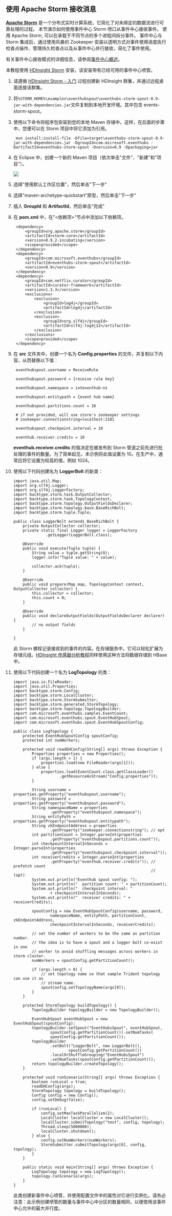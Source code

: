 ## 使用 Apache Storm 接收消息

[**Apache Storm**](https://storm.incubator.apache.org) 是一个分布式实时计算系统，它简化了对未绑定的数据流进行可靠处理的过程。 本节演示如何使用事件中心 Storm 喷口从事件中心接收事件。 使用 Apache Storm, 可以在承载于不同节点的多个进程间拆分事件。 事件中心与 Storm 集成后，通过使用风暴的 Zookeeper 安装以透明方式对事件使用进度执行检查点操作、管理持久检查点以及从事件中心并行接收，简化了事件使用。

有关事件中心接收模式的详细信息，请参阅[事件中心概述]。

本教程使用 [HDInsight Storm] 安装，该安装带有已经可用的事件中心喷管。

1. 请遵循 [HDInsight Storm - 入门](http://www.windowsazure.cn/zh-cn/documentation/articles/hdinsight-apache-storm-tutorial-get-started) 过程创建新 HDInsight 群集，并通过远程桌面连接该群集。

2. 将`%STORM_HOME%\examples\eventhubspout\eventhubs-storm-spout-0.9-jar-with-dependencies.jar`文件复制到本地开发环境。其中包含 events-storm-spout。

3. 使用以下命令将程序包安装到您的本地 Maven 存储中。这样，在后面的步骤中，您便可以在 Storm 项目中将它添加为引用。

		mvn install:install-file -Dfile=target\eventhubs-storm-spout-0.9-jar-with-dependencies.jar -DgroupId=com.microsoft.eventhubs -DartifactId=eventhubs-storm-spout -Dversion=0.9 -Dpackaging=jar

4. 在 Eclipse 中，创建一个新的 Maven 项目（依次单击"文件"、"新建"和"项目"）。

   	![][12]

5. 选择"使用默认工作区位置"，然后单击"下一步"

6. 选择"maven-archetype-quickstart"原型，然后单击"下一步"

7. 插入 **GroupId** 和 **ArtifactId**，然后单击"完成"

8. 在 **pom.xml** 中，在"<依赖项>"节点中添加以下依赖项。
		
		<dependency>
			<groupId>org.apache.storm</groupId>
			<artifactId>storm-core</artifactId>
			<version>0.9.2-incubating</version>
			<scope>provided</scope>
		</dependency>
		<dependency>
			<groupId>com.microsoft.eventhubs</groupId>
			<artifactId>eventhubs-storm-spout</artifactId>
			<version>0.9</version>
		</dependency>
		<dependency>
			<groupId>com.netflix.curator</groupId>
			<artifactId>curator-framework</artifactId>
			<version>1.3.3</version>
			<exclusions>
				<exclusion>
					<groupId>log4j</groupId>
					<artifactId>log4j</artifactId>
				</exclusion>
				<exclusion>
					<groupId>org.slf4j</groupId>
					<artifactId>slf4j-log4j12</artifactId>
				</exclusion>
			</exclusions>
			<scope>provided</scope>
		</dependency>

9. 在 **src** 文件夹中，创建一个名为 **Config.properties** 的文件，并复制以下内容，从而替换以下值：

		eventhubspout.username = ReceiveRule
		
		eventhubspout.password = {receive rule key}
		
		eventhubspout.namespace = ioteventhub-ns
		
		eventhubspout.entitypath = {event hub name}
		
		eventhubspout.partitions.count = 16
		
		# if not provided, will use storm's zookeeper settings
		# zookeeper.connectionstring=localhost:2181
		
		eventhubspout.checkpoint.interval = 10
		
		eventhub.receiver.credits = 10

	**eventhub.receiver.credits** 的值决定在被发布到 Storm 管道之前先进行批处理的事件的数量。为了简单起见，本示例将此值设置为 10。在生产中，通常应将它设置为较高的值，例如 1024。

10. 使用以下代码创建名为 **LoggerBolt** 的新类：

		import java.util.Map;
		import org.slf4j.Logger;
		import org.slf4j.LoggerFactory;
		import backtype.storm.task.OutputCollector;
		import backtype.storm.task.TopologyContext;
		import backtype.storm.topology.OutputFieldsDeclarer;
		import backtype.storm.topology.base.BaseRichBolt;
		import backtype.storm.tuple.Tuple;
		
		public class LoggerBolt extends BaseRichBolt {
			private OutputCollector collector;
			private static final Logger logger = LoggerFactory
				      .getLogger(LoggerBolt.class);
		
			@Override
			public void execute(Tuple tuple) {				
				String value = tuple.getString(0);
				logger.info("Tuple value: " + value);
				
				collector.ack(tuple);
			}
		
			@Override
			public void prepare(Map map, TopologyContext context, OutputCollector collector) {
				this.collector = collector;
				this.count = 0;
			}
		
			@Override
			public void declareOutputFields(OutputFieldsDeclarer declarer) {
				// no output fields
			}
		
		}

	此 Storm 螺栓记录接收到的事件的内容。在存储服务中，它可以轻松扩展为存储元组。[HDInsight 传感器分析教程]同样使用这种方法将数据存储到 HBase 中。

11. 使用以下代码创建一个名为 **LogTopology** 的类：

		import java.io.FileReader;
		import java.util.Properties;
		import backtype.storm.Config;
		import backtype.storm.LocalCluster;
		import backtype.storm.StormSubmitter;
		import backtype.storm.generated.StormTopology;
		import backtype.storm.topology.TopologyBuilder;
		import com.microsoft.eventhubs.samples.EventCount;
		import com.microsoft.eventhubs.spout.EventHubSpout;
		import com.microsoft.eventhubs.spout.EventHubSpoutConfig;
		
		public class LogTopology {
			protected EventHubSpoutConfig spoutConfig;
			protected int numWorkers;
		
			protected void readEHConfig(String[] args) throws Exception {
				Properties properties = new Properties();
				if (args.length > 1) {
					properties.load(new FileReader(args[1]));
				} else {
					properties.load(EventCount.class.getClassLoader()
							.getResourceAsStream("Config.properties"));
				}
		
				String username = properties.getProperty("eventhubspout.username");
				String password = properties.getProperty("eventhubspout.password");
				String namespaceName = properties
						.getProperty("eventhubspout.namespace");
				String entityPath = properties.getProperty("eventhubspout.entitypath");
				String zkEndpointAddress = properties
						.getProperty("zookeeper.connectionstring"); // opt
				int partitionCount = Integer.parseInt(properties
						.getProperty("eventhubspout.partitions.count"));
				int checkpointIntervalInSeconds = Integer.parseInt(properties
						.getProperty("eventhubspout.checkpoint.interval"));
				int receiverCredits = Integer.parseInt(properties
						.getProperty("eventhub.receiver.credits")); // prefetch count
																	// (opt)
				System.out.println("Eventhub spout config: ");
				System.out.println("  partition count: " + partitionCount);
				System.out.println("  checkpoint interval: "
						+ checkpointIntervalInSeconds);
				System.out.println("  receiver credits: " + receiverCredits);
		
				spoutConfig = new EventHubSpoutConfig(username, password,
						namespaceName, entityPath, partitionCount, zkEndpointAddress,
						checkpointIntervalInSeconds, receiverCredits);
		
				// set the number of workers to be the same as partition number.
				// the idea is to have a spout and a logger bolt co-exist in one
				// worker to avoid shuffling messages across workers in storm cluster.
				numWorkers = spoutConfig.getPartitionCount();
		
				if (args.length > 0) {
					// set topology name so that sample Trident topology can use it as
					// stream name.
					spoutConfig.setTopologyName(args[0]);
				}
			}
		
			protected StormTopology buildTopology() {
				TopologyBuilder topologyBuilder = new TopologyBuilder();
		
				EventHubSpout eventHubSpout = new EventHubSpout(spoutConfig);
				topologyBuilder.setSpout("EventHubsSpout", eventHubSpout,
						spoutConfig.getPartitionCount()).setNumTasks(
						spoutConfig.getPartitionCount());
				topologyBuilder
						.setBolt("LoggerBolt", new LoggerBolt(),
								spoutConfig.getPartitionCount())
						.localOrShuffleGrouping("EventHubsSpout")
						.setNumTasks(spoutConfig.getPartitionCount());
				return topologyBuilder.createTopology();
			}
		
			protected void runScenario(String[] args) throws Exception {
				boolean runLocal = true;
				readEHConfig(args);
				StormTopology topology = buildTopology();
				Config config = new Config();
				config.setDebug(false);
		
				if (runLocal) {
					config.setMaxTaskParallelism(2);
					LocalCluster localCluster = new LocalCluster();
					localCluster.submitTopology("test", config, topology);
					Thread.sleep(5000000);
					localCluster.shutdown();
				} else {
					config.setNumWorkers(numWorkers);
				    StormSubmitter.submitTopology(args[0], config, topology);
				}
			}
		
			public static void main(String[] args) throws Exception {
				LogTopology topology = new LogTopology();
				topology.runScenario(args);
			}
		}


	此类创建新事件中心喷管，并使用配置文件中的属性对它进行实例化。请务必注意：此示例创建喷管的数量与事件中心中分区的数量相同，以便使用该事件中心允许的最大并行度。

<!-- Links -->
[事件中心概述]: http://msdn.microsoft.com/zh-cn/library/azure/dn821413.aspx
[HDInsight Storm]: http://www.windowsazure.cn/zh-cn/documentation/articles/hdinsight-storm-overview/
[HDInsight 传感器分析教程]: http://www.windowsazure.cn/zh-cn/documentation/articles/hdinsight-storm-sensor-data-analysis/

<!-- Images -->

[12]: ./media/service-bus-event-hubs-getstarted/create-storm1.png
[13]: ./media/service-bus-event-hubs-getstarted/create-eph-csharp1.png
[14]: ./media/service-bus-event-hubs-getstarted/create-sender-csharp1.png
<!--HONumber=41-->
